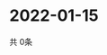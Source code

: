 # 2022-01-15
  共 0条

  <!-- BEGIN -->
  <!-- 最后更新时间Sat Jan 15 2022 04:06:22 GMT+0000 (Coordinated Universal Time) -->
  
  <!-- END -->
  
  